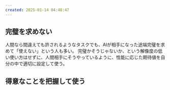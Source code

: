 ```yaml
---
created: 2025-01-14 04:48:47
---
```


## 完璧を求めない

人間なら間違えても許されるようなタスクでも、AIが相手になった途端完璧を求めて「使えない」という人も多い。
完璧かそうじゃないか、という解像度の低い使い方はせずに、人間相手にそうやっているように、性能に応じた期待値を自分の中で適切に設定して使う。

## 得意なことを把握して使う
